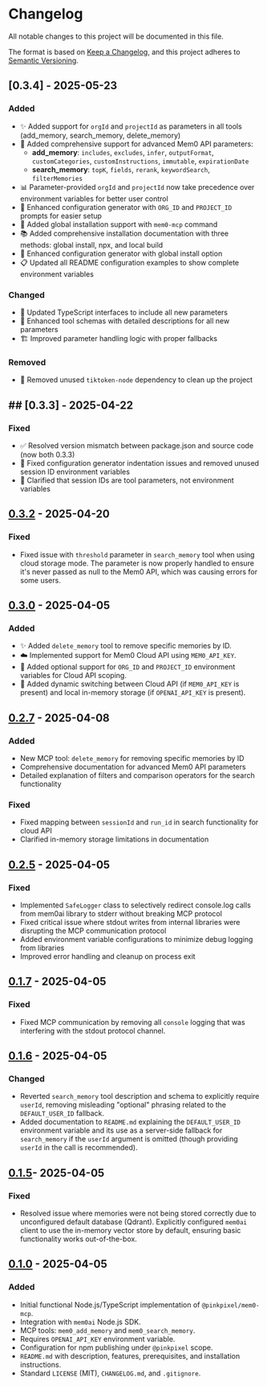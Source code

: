 # Changelog

All notable changes to this project will be documented in this file.

The format is based on [Keep a Changelog](https://keepachangelog.com/en/1.0.0/),
and this project adheres to [Semantic Versioning](https://semver.org/spec/v2.0.0.html).

## [0.3.4] - 2025-05-23

### Added
- ✨ Added support for `orgId` and `projectId` as parameters in all tools (add_memory, search_memory, delete_memory)
- 🚀 Added comprehensive support for advanced Mem0 API parameters:
  - **add_memory**: `includes`, `excludes`, `infer`, `outputFormat`, `customCategories`, `customInstructions`, `immutable`, `expirationDate`
  - **search_memory**: `topK`, `fields`, `rerank`, `keywordSearch`, `filterMemories`
- 📊 Parameter-provided `orgId` and `projectId` now take precedence over environment variables for better user control
- 🔧 Enhanced configuration generator with `ORG_ID` and `PROJECT_ID` prompts for easier setup
- 🌟 Added global installation support with `mem0-mcp` command
- 📚 Added comprehensive installation documentation with three methods: global install, npx, and local build
- 🎯 Enhanced configuration generator with global install option
- 📋 Updated all README configuration examples to show complete environment variables

### Changed
- 🔧 Updated TypeScript interfaces to include all new parameters
- 📝 Enhanced tool schemas with detailed descriptions for all new parameters
- 🏗️ Improved parameter handling logic with proper fallbacks

### Removed
- 🧹 Removed unused `tiktoken-node` dependency to clean up the project

## ## [0.3.3] - 2025-04-22

### Fixed
- ✅ Resolved version mismatch between package.json and source code (now both 0.3.3)
- 🔧 Fixed configuration generator indentation issues and removed unused session ID environment variables
- 📝 Clarified that session IDs are tool parameters, not environment variables

## [0.3.2] - 2025-04-20

### Fixed
- Fixed issue with `threshold` parameter in `search_memory` tool when using cloud storage mode. The parameter is now properly handled to ensure it's never passed as null to the Mem0 API, which was causing errors for some users.

## [0.3.0] - 2025-04-05

### Added
- ✨ Added `delete_memory` tool to remove specific memories by ID.
- ☁️ Implemented support for Mem0 Cloud API using `MEM0_API_KEY`.
- 🏢 Added optional support for `ORG_ID` and `PROJECT_ID` environment variables for Cloud API scoping.
- 🔄 Added dynamic switching between Cloud API (if `MEM0_API_KEY` is present) and local in-memory storage (if `OPENAI_API_KEY` is present).

## [0.2.7] - 2025-04-08

### Added
- New MCP tool: `delete_memory` for removing specific memories by ID
- Comprehensive documentation for advanced Mem0 API parameters
- Detailed explanation of filters and comparison operators for the search functionality

### Fixed
- Fixed mapping between `sessionId` and `run_id` in search functionality for cloud API
- Clarified in-memory storage limitations in documentation

## [0.2.5] - 2025-04-05

### Fixed
- Implemented `SafeLogger` class to selectively redirect console.log calls from mem0ai library to stderr without breaking MCP protocol
- Fixed critical issue where stdout writes from internal libraries were disrupting the MCP communication protocol
- Added environment variable configurations to minimize debug logging from libraries
- Improved error handling and cleanup on process exit

## [0.1.7] - 2025-04-05

### Fixed
- Fixed MCP communication by removing all `console` logging that was interfering with the stdout protocol channel.

## [0.1.6] - 2025-04-05

### Changed
- Reverted `search_memory` tool description and schema to explicitly require `userId`, removing misleading "optional" phrasing related to the `DEFAULT_USER_ID` fallback.
- Added documentation to `README.md` explaining the `DEFAULT_USER_ID` environment variable and its use as a server-side fallback for `search_memory` if the `userId` argument is omitted (though providing `userId` in the call is recommended).


## [0.1.5]- 2025-04-05

### Fixed
- Resolved issue where memories were not being stored correctly due to unconfigured default database (Qdrant). Explicitly configured `mem0ai` client to use the in-memory vector store by default, ensuring basic functionality works out-of-the-box.

## [0.1.0] - 2025-04-05

### Added
- Initial functional Node.js/TypeScript implementation of `@pinkpixel/mem0-mcp`.
- Integration with `mem0ai` Node.js SDK.
- MCP tools: `mem0_add_memory` and `mem0_search_memory`.
- Requires `OPENAI_API_KEY` environment variable.
- Configuration for npm publishing under `@pinkpixel` scope.
- `README.md` with description, features, prerequisites, and installation instructions.
- Standard `LICENSE` (MIT), `CHANGELOG.md`, and `.gitignore`.

[Unreleased]: https://github.com/pinkpixel-dev/mem0-mcp/compare/v0.3.2...HEAD
[0.3.2]: https://github.com/pinkpixel-dev/mem0-mcp/compare/v0.3.0...v0.3.2
[0.3.0]: https://github.com/pinkpixel-dev/mem0-mcp/compare/v0.2.7...v0.3.0
[0.2.7]: https://github.com/pinkpixel-dev/mem0-mcp/compare/v0.2.5...v0.2.7
[0.2.5]: https://github.com/pinkpixel-dev/mem0-mcp/compare/v0.1.7...v0.2.5
[0.1.7]: https://github.com/pinkpixel-dev/mem0-mcp/compare/v0.1.6...v0.1.7
[0.1.6]: https://github.com/pinkpixel-dev/mem0-mcp/compare/v0.1.5...v0.1.6
[0.1.5]: https://github.com/pinkpixel-dev/mem0-mcp/compare/v0.1.0...v0.1.5
[0.1.0]: https://github.com/pinkpixel-dev/mem0-mcp/releases/tag/v0.1.0